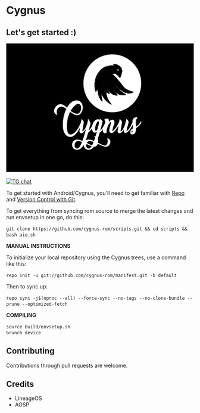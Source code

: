 Cygnus
===========

Let's get started :)
--------------------
![Cygnus](Cygnus-06.jpg)

[![TG chat](https://img.shields.io/badge/Support-Telegram-%23e52c5f.svg?style=for-the-badge&logo=telegram&&labelColor=121217)](https://t.me/cygnusos)

To get started with Android/Cygnus, you'll need to get
familiar with [Repo](https://source.android.com/source/using-repo.html) and [Version Control with Git](https://source.android.com/source/version-control.html).


To get everything from syncing rom source to merge the latest changes and run envsetup in one go, do this:
```
git clone https://github.com/cygnus-rom/scripts.git && cd scripts && bash aio.sh
```

**MANUAL INSTRUCTIONS**


To initialize your local repository using the Cygnus trees, use a command like this:
```
repo init -u git://github.com/cygnus-rom/manifest.git -b default
```
Then to sync up:
```
repo sync -j$(nproc --all) --force-sync --no-tags --no-clone-bundle --prune --optimized-fetch
```

**COMPILING**


```
source build/envsetup.sh
brunch device
```

Contributing
-------------

Contributions through pull requests are welcome.


Credits
--------

- LineageOS
- AOSP

